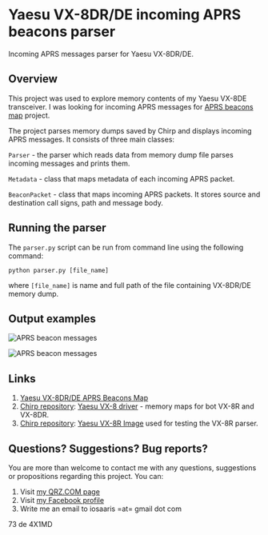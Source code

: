 # Yaesu VX-8DR/DE incoming APRS beacons parser

Incoming APRS messages parser for Yaesu VX-8DR/DE.

## Overview

This project was used to explore memory contents of my Yaesu VX-8DE transceiver. I was looking for incoming APRS messages for [APRS beacons map](https://github.com/4x1md/yaesu_aprs_maps) project.

The project parses memory dumps saved by Chirp and displays incoming APRS messages. It consists of three main classes:

```Parser``` - the parser which reads data from memory dump file parses incoming messages and prints them.

```Metadata``` - class that maps metadata of each incoming APRS packet.

```BeaconPacket``` - class that maps incoming APRS packets. It stores source and destination call signs, path and message body.

## Running the parser

The ```parser.py``` script can be run from command line using the following command:

```python parser.py [file_name]```

where ```[file_name]``` is name and full path of the file containing VX-8DR/DE memory dump.

## Output examples

![APRS beacon messages](https://raw.githubusercontent.com/4x1md/vx8_aprs_parser/master/images/output_1.png)

![APRS beacon messages](https://raw.githubusercontent.com/4x1md/vx8_aprs_parser/master/images/output_1.png)

## Links
1. [Yaesu VX-8DR/DE APRS Beacons Map](https://4x1md.github.io/yaesu_aprs_maps/)
2. [Chirp repository](https://github.com/tylert/chirp.hg): [Yaesu VX-8 driver](https://github.com/tylert/chirp.hg/blob/master/chirp/drivers/vx8.py) - memory maps for bot VX-8R and VX-8DR.
3. [Chirp repository](https://github.com/tylert/chirp.hg): [Yaesu VX-8R Image](https://github.com/tylert/chirp.hg/blob/master/tests/images/Yaesu_VX-8_R.img) used for testing the VX-8R parser.

## Questions? Suggestions? Bug reports?

You are more than welcome to contact me with any questions, suggestions or propositions regarding this project. You can:

1. Visit [my QRZ.COM page](https://www.qrz.com/db/4X1MD)
2. Visit [my Facebook profile](https://www.facebook.com/Dima.Meln)
3. Write me an email to iosaaris =at= gmail dot com

73 de 4X1MD
